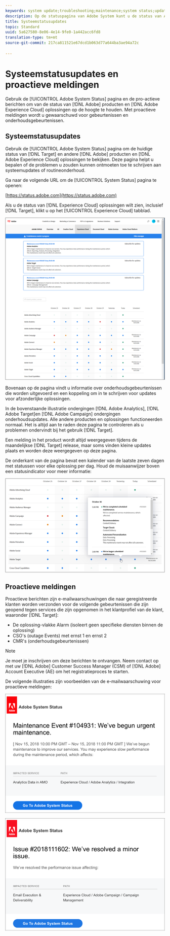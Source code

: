 ```yaml
---
keywords: system update;troubleshooting;maintenance;system status;update status
description: Op de statuspagina van Adobe System kunt u de status van Adobe-producten en Experience Cloud-oplossingen, waaronder Target, bekijken. Deze pagina helpt u bepalen of de problemen u zouden kunnen ontmoeten toe te schrijven aan systeemupdates of routineonderhoud.
title: Systeemstatusupdates
topic: Standard
uuid: 5a627580-8e06-4e14-9fe0-1a442acc6fd8
translation-type: tm+mt
source-git-commit: 217ca811521e67dcd1b063d77a644ba3ae94a72c

---
```



# Systeemstatusupdates en proactieve meldingen

Gebruik de [!UICONTROL Adobe System Status] pagina en de pro-actieve berichten om van de status van [!DNL Adobe] producten en [!DNL Adobe Experience Cloud] oplossingen op de hoogte te houden. Met proactieve meldingen wordt u gewaarschuwd voor gebeurtenissen en onderhoudsgebeurtenissen.

## Systeemstatusupdates

Gebruik de [!UICONTROL Adobe System Status] pagina om de huidige status van [!DNL Target] en andere [!DNL Adobe] producten en [!DNL Adobe Experience Cloud] oplossingen te bekijken. Deze pagina helpt u bepalen of de problemen u zouden kunnen ontmoeten toe te schrijven aan systeemupdates of routineonderhoud.

Ga naar de volgende URL om de [!UICONTROL System Status] pagina te openen:

[https://status.adobe.com](https://status.adobe.com)

Als u de status van [!DNL Experience Cloud] oplossingen wilt zien, inclusief [!DNL Target], klikt u op het [!UICONTROL Experience Cloud] tabblad.

![](assets/system_status.png)

Bovenaan op de pagina vindt u informatie over onderhoudsgebeurtenissen die worden uitgevoerd en een koppeling om in te schrijven voor updates voor afzonderlijke oplossingen.

In de bovenstaande illustratie ondergingen [!DNL Adobe Analytics], [!DNL Adobe Target]en [!DNL Adobe Campaign] ondergingen onderhoudsupdates. Alle andere producten en oplossingen functioneerden normaal. Het is altijd aan te raden deze pagina te controleren als u problemen ondervindt bij het gebruik [!DNL Target].

Een melding in het product wordt altijd weergegeven tijdens de maandelijkse [!DNL Target] release, maar soms vinden kleine updates plaats en worden deze weergegeven op deze pagina.

De onderkant van de pagina bevat een kalender van de laatste zeven dagen met statussen voor elke oplossing per dag. Houd de muisaanwijzer boven een statusindicator voor meer informatie:

![](assets/system_status_indicator.png)

## Proactieve meldingen

Proactieve berichten zijn e-mailwaarschuwingen die naar geregistreerde klanten worden verzonden voor de volgende gebeurtenissen die zijn geopend tegen services die zijn opgenomen in het klantprofiel van de klant, waaronder [!DNL Target]:

* De oplossing-vlakke Alarm (isoleert geen specifieke diensten binnen de oplossing)
* CSO&#39;s (outage Events) met ernst 1 en ernst 2
* CMR&#39;s (onderhoudsgebeurtenissen)

>[!NOTE]
>
>Je moet je inschrijven om deze berichten te ontvangen. Neem contact op met uw [!DNL Adobe] Customer Success Manager (CSM) of [!DNL Adobe] Account Executive (AE) om het registratieproces te starten.

De volgende illustraties zijn voorbeelden van de e-mailwaarschuwing voor proactieve meldingen:

![Proactieve kennisgeving 1](/help/r-release-notes/assets/proactive-notification-1.png)

![Proactieve kennisgeving 2](/help/r-release-notes/assets/proactive-notification-2.png)